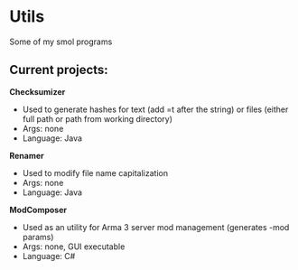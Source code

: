 # Utils
Some of my smol programs

## Current projects:
**Checksumizer**  
- Used to generate hashes for text (add =t after the string) or files (either full path or path from working directory)  
- Args: none  
- Language: Java  

**Renamer**  
- Used to modify file name capitalization
- Args: none  
- Language: Java  

**ModComposer**  
- Used as an utility for Arma 3 server mod management (generates -mod params)
- Args: none, GUI executable
- Language: C#
